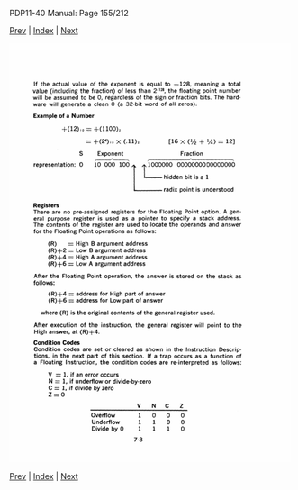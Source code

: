 PDP11-40 Manual: Page 155/212

[Prev](pdp11-40-000154.html) | [Index](index.html) | [Next](pdp11-40-000156.html)

![](pdp11-40-000155.gif)

[Prev](pdp11-40-000154.html) | [Index](index.html) | [Next](pdp11-40-000156.html)

